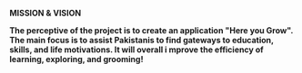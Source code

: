 <b>MISSION &
 VISION <b>

 The perceptive of the project is to
 create an application "Here you Grow".
 The main focus is to assist Pakistanis
 to find gateways to education, skills,
 and life motivations. It will overall
 i mprove the efficiency of learning,
 exploring, and grooming!